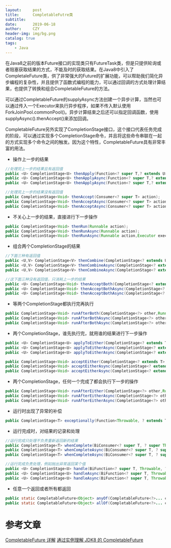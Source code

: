 ```yaml
---
layout:     post
title:      CompletableFutre类
subtitle:   
date:       2019-06-18
author:     CZY
header-img: img/bg.png
catalog: true
tags:
    - Java
---
```


在Java8之前的版本Future接口的实现类只有FutureTask类，但是只提供轮询或者阻塞获取结果的方式，不能及时的获取结果。在Java8中引入了CompletaleFuture类，供了非常强大的Future的扩展功能，可以帮助我们简化异步编程的复杂性，并且提供了函数式编程的能力，可以通过回调的方式处理计算结果，也提供了转换和组合CompletableFuture的方法。

可以通过CompletableFuture的supplyAsync方法创建一个异步计算，当然也可以通过传入一个Executor来执行异步程序，如果不传入默认使用ForkJoinPool.commonPool()。异步计算结束之后还可以指定回调函数，使用supplyAsync().thenAccept()来添加回调。

CompletableFuture另外实现了CompletionStage接口，这个接口代表任务完成的阶段，可以通过实现多个CompletionStage命令，并且将这些命令串联在一起的方式实现多个命令之间的触发。因为这个特性，CompletableFuture具有非常丰富的用法。

+ 操作上一步的结果

```java
//处理完上一步的结果且有返回值
public <U> CompletionStage<U> thenApply(Function<? super T,? extends U> fn);
public <U> CompletionStage<U> thenApplyAsync(Function<? super T,? extends U> fn);
public <U> CompletionStage<U> thenApplyAsync(Function<? super T,? extends U> fn,Executor executor);

//处理完上一步的结果没有返回值
public CompletionStage<Void> thenAccept(Consumer<? super T> action);
public CompletionStage<Void> thenAcceptAsync(Consumer<? super T> action);
public CompletionStage<Void> thenAcceptAsync(Consumer<? super T> action,Executor executor);
```

+ 不关心上一步的结果，直接进行下一步操作

```java
public CompletionStage<Void> thenRun(Runnable action);
public CompletionStage<Void> thenRunAsync(Runnable action);
public CompletionStage<Void> thenRunAsync(Runnable action,Executor executor);
```

+ 组合两个CompletionStage的结果

```java
//下面三种有返回值
public <U,V> CompletionStage<V> thenCombine(CompletionStage<? extends U> other,BiFunction<? super T,? super U,? extends V> fn);
public <U,V> CompletionStage<V> thenCombineAsync(CompletionStage<? extends U> other,BiFunction<? super T,? super U,? extends V> fn);
public <U,V> CompletionStage<V> thenCombineAsync(CompletionStage<? extends U> other,BiFunction<? super T,? super U,? extends V> fn,Executor executor);

//这下面三种没有返回值，只消耗上一步的结果
public <U> CompletionStage<Void> thenAcceptBoth(CompletionStage<? extends U> other,BiConsumer<? super T, ? super U> action);
public <U> CompletionStage<Void> thenAcceptBothAsync(CompletionStage<? extends U> other,BiConsumer<? super T, ? super U> action);
public <U> CompletionStage<Void> thenAcceptBothAsync(CompletionStage<? extends U> other,BiConsumer<? super T, ? super U> action,     Executor executor);
```

+ 等两个CompletionStage都执行完再执行

```java
public CompletionStage<Void> runAfterBoth(CompletionStage<?> other,Runnable action);
public CompletionStage<Void> runAfterBothAsync(CompletionStage<?> other,Runnable action);
public CompletionStage<Void> runAfterBothAsync(CompletionStage<?> other,Runnable action,Executor executor);
```

+ 两个CompletionStage，谁先执行完，就用谁的结果进行下一步操作

```java
public <U> CompletionStage<U> applyToEither(CompletionStage<? extends T> other,Function<? super T, U> fn);
public <U> CompletionStage<U> applyToEitherAsync(CompletionStage<? extends T> other,Function<? super T, U> fn);
public <U> CompletionStage<U> applyToEitherAsync(CompletionStage<? extends T> other,Function<? super T, U> fn,Executor executor);

public CompletionStage<Void> acceptEither(CompletionStage<? extends T> other,Consumer<? super T> action);
public CompletionStage<Void> acceptEitherAsync(CompletionStage<? extends T> other,Consumer<? super T> action);
public CompletionStage<Void> acceptEitherAsync(CompletionStage<? extends T> other,Consumer<? super T> action,Executor executor);
```

+ 两个CompletionStage，任何一个完成了都会执行下一步的操作

```java
public CompletionStage<Void> runAfterEither(CompletionStage<?> other,Runnable action);
public CompletionStage<Void> runAfterEitherAsync(CompletionStage<?> other,Runnable action);
public CompletionStage<Void> runAfterEitherAsync(CompletionStage<?> other,Runnable action,Executor executor);
```

+ 运行时出现了异常的补偿

```java
public CompletionStage<T> exceptionally(Function<Throwable, ? extends T> fn);
```

+ 运行完成时，对结果的记录和处理

```java
//运行完成只处理不负责重新返回新的结果
public CompletionStage<T> whenComplete(BiConsumer<? super T, ? super Throwable> action);
public CompletionStage<T> whenCompleteAsync(BiConsumer<? super T, ? super Throwable> action);
public CompletionStage<T> whenCompleteAsync(BiConsumer<? super T, ? super Throwable> action,Executor executor);

//运行完成负责处理，例如抛出异常返回某个值
public <U> CompletionStage<U> handle(BiFunction<? super T, Throwable, ? extends U> fn);
public <U> CompletionStage<U> handleAsync(BiFunction<? super T, Throwable, ? extends U> fn);
public <U> CompletionStage<U> handleAsync(BiFunction<? super T, Throwable, ? extends U> fn,Executor executor);
```
+ 任意一个返回或者所有都返回

```java
public static CompletableFuture<Object> anyOf(CompletableFuture<?>... cfs)
public static CompletableFuture<Object> allOf(CompletableFuture<?>... cfs)
```

# 参考文章
[CompletableFuture 详解](https://www.jianshu.com/p/6f3ee90ab7d3)
[通过实例理解 JDK8 的 CompletableFuture](https://www.ibm.com/developerworks/cn/java/j-cf-of-jdk8/index.html)